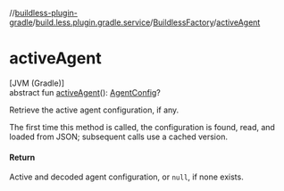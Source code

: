 //[buildless-plugin-gradle](../../../index.md)/[build.less.plugin.gradle.service](../index.md)/[BuildlessFactory](index.md)/[activeAgent](active-agent.md)

# activeAgent

[JVM (Gradle)]\
abstract fun [activeAgent](active-agent.md)(): [AgentConfig](../../build.less.plugin.gradle/-agent-config/index.md)?

Retrieve the active agent configuration, if any.

The first time this method is called, the configuration is found, read, and loaded from JSON; subsequent calls use a cached version.

#### Return

Active and decoded agent configuration, or `null`, if none exists.
